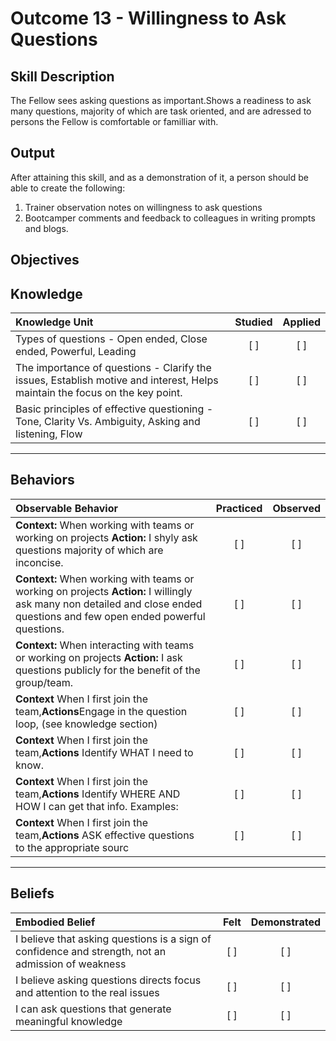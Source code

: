 # Outcome 13 - Willingness to Ask Questions

**Skill Description**
----------
The Fellow  sees asking questions as important.Shows a readiness to ask  many questions, majority of which are task oriented, and are adressed to persons the Fellow is comfortable or familliar with. 


**Output**
----------
After attaining this skill, and as a demonstration of it, a person should be able to create the following:

1. Trainer observation notes on willingness to ask questions
2. Bootcamper comments and feedback to colleagues  in writing prompts and blogs.


**Objectives**
----------

## **Knowledge**


| Knowledge Unit   |      Studied      | Applied |
|:-------------|:------------------:|:--------:|
| Types of questions - Open ended, Close ended, Powerful, Leading  | [ ] |    [ ] |
| The importance of questions - Clarify the issues, Establish motive and interest, Helps maintain the focus on the key point. | [ ] |    [ ] |
| Basic principles of effective questioning - Tone, Clarity Vs. Ambiguity, Asking and listening, Flow | [ ] |    [ ] |


----------


## **Behaviors**


| Observable Behavior   |      Practiced      | Observed |
|:-------------|:------------------:|:--------:|
| **Context:**  When working with teams or working on projects **Action:** I shyly ask questions majority of which are inconcise. | [ ] |    [ ] |
| **Context:**  When working with teams or working on projects **Action:** I willingly ask many non detailed and close ended questions and few open ended powerful questions. | [ ] |    [ ] |
| **Context:**  When interacting with teams or working on projects **Action:** I ask  questions  publicly for the benefit of the group/team. | [ ] |    [ ] |
|**Context** When I first join the team,**Actions**Engage in the question loop, (see knowledge section) | [ ] |    [ ] |
|**Context** When I first join the team,**Actions** Identify WHAT  I need to know.| [ ] |    [ ] |
|**Context** When I first join the team,**Actions** Identify WHERE AND HOW I  can get that info. Examples:| [ ] |    [ ] |
|**Context** When I first join the team,**Actions** ASK effective questions to the appropriate sourc | [ ] |    [ ] |

----------


## **Beliefs**


| Embodied Belief   |      Felt      | Demonstrated |
|:-------------|:------------------:|:--------:|
| I believe that asking questions is a sign of confidence and strength, not an admission of weakness |   [ ]   |   [ ] |
| I believe asking questions directs focus and attention to the real issues |   [ ]   |   [ ] |
| I can ask questions that generate meaningful knowledge |   [ ]   |   [ ] |
